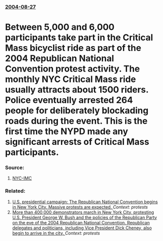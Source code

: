 ### [2004-08-27](/news/2004/08/27/index.md)

#  Between 5,000 and 6,000 participants take part in the Critical Mass bicyclist ride as part of the 2004 Republican National Convention protest activity. The monthly NYC Critical Mass ride usually attracts about 1500 riders. Police eventually arrested 264 people for deliberately blockading roads during the event. This is the first time the NYPD made any significant arrests of Critical Mass participants. 




### Source:

1. [NYC-IMC](http://nyc.indymedia.org/feature/display/104892/index.php)

### Related:

1. [ U.S. presidential campaign: The Republican National Convention begins in New York City. Massive protests are expected. ](/news/2004/08/30/u-s-presidential-campaign-the-republican-national-convention-begins-in-new-york-city-massive-protests-are-expected.md) _Context: protests_
2. [ More than 400,000 demonstrators march in New York City, protesting U.S. President George W. Bush and the policies of the Republican Party on the eve of the 2004 Republican National Convention. Republican delegates and politicians, including Vice President Dick Cheney, also begin to arrive in the city. ](/news/2004/08/29/more-than-400-000-demonstrators-march-in-new-york-city-protesting-u-s-president-george-w-bush-and-the-policies-of-the-republican-party-o.md) _Context: protests_

